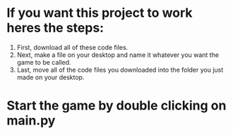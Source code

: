 # If you want this project to work heres the steps:
1. First, download all of these code files.
2. Next, make a file on your desktop and name it whatever you want the game to be called.
3. Last, move all of the code files you downloaded into the folder you just made on your desktop.

# Start the game by double clicking on main.py

